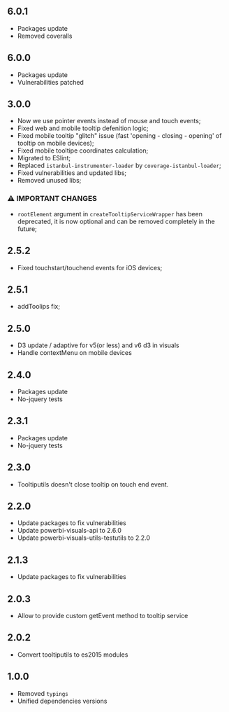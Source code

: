 ## 6.0.1
* Packages update
* Removed coveralls

## 6.0.0
* Packages update
* Vulnerabilities patched

## 3.0.0
* Now we use pointer events instead of mouse and touch events; 
* Fixed web and mobile tooltip defenition logic; 
* Fixed mobile tooltip "glitch" issue (fast 'opening - closing - opening' of tooltip on mobile devices);
* Fixed mobile tooltipe coordinates calculation; 
* Migrated to ESlint; 
* Replaced `istanbul-instrumenter-loader` by `coverage-istanbul-loader`;
* Fixed vulnerabilities and updated libs;
* Removed unused libs; 

### **⚠ IMPORTANT CHANGES**
* `rootElement` argument in `createTooltipServiceWrapper` has been deprecated, it is now optional and can be removed completely in the future;

## 2.5.2
* Fixed touchstart/touchend events for iOS devices; 
## 2.5.1
* addToolips fix; 

## 2.5.0
* D3 update / adaptive for v5(or less) and v6 d3 in visuals
* Handle contextMenu on mobile devices

## 2.4.0
* Packages update
* No-jquery tests

## 2.3.1
* Packages update
* No-jquery tests

## 2.3.0
* Tooltiputils doesn't close tooltip on touch end event.

## 2.2.0
* Update packages to fix vulnerabilities
* Update powerbi-visuals-api to 2.6.0
* Update powerbi-visuals-utils-testutils to 2.2.0

## 2.1.3
* Update packages to fix vulnerabilities

## 2.0.3
* Allow to provide custom getEvent method to tooltip service

## 2.0.2
* Convert tooltiputils to es2015 modules

## 1.0.0
* Removed `typings`
* Unified dependencies versions
